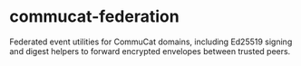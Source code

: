 # commucat-federation

Federated event utilities for CommuCat domains, including Ed25519 signing and digest helpers to forward encrypted envelopes between trusted peers.
